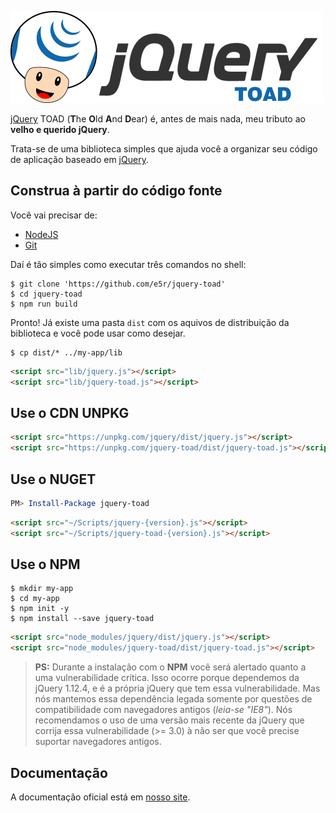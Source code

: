 ![jQuery TOAD](website/assets/images/jquery-toad-logo.png)

[jQuery][JQUERY] TOAD (**T**he **O**ld **A**nd **D**ear) é, antes de mais nada, meu tributo ao
__velho e querido jQuery__.

Trata-se de uma biblioteca simples que ajuda você a organizar seu código de aplicação baseado em [jQuery][JQUERY].



## Construa à partir do código fonte

Você vai precisar de:
* [NodeJS][NODEJS]
* [Git][GIT]

Daí é tão simples como executar três comandos no shell:

```shell
$ git clone 'https://github.com/e5r/jquery-toad'
$ cd jquery-toad
$ npm run build
```

Pronto! Já existe uma pasta `dist` com os aquivos de distribuição da biblioteca e você pode usar como desejar.

```shell
$ cp dist/* ../my-app/lib
```

```html
<script src="lib/jquery.js"></script>
<script src="lib/jquery-toad.js"></script>
```

## Use o CDN UNPKG

```html
<script src="https://unpkg.com/jquery/dist/jquery.js"></script>
<script src="https://unpkg.com/jquery-toad/dist/jquery-toad.js"></script>
```

## Use o NUGET

```powershell
PM> Install-Package jquery-toad
```

```html
<script src="~/Scripts/jquery-{version}.js"></script>
<script src="~/Scripts/jquery-toad-{version}.js"></script>
```

## Use o NPM

```shell
$ mkdir my-app
$ cd my-app
$ npm init -y
$ npm install --save jquery-toad
```

```html
<script src="node_modules/jquery/dist/jquery.js"></script>
<script src="node_modules/jquery-toad/dist/jquery-toad.js"></script>
```

> **PS:** Durante a instalação com o **NPM** você será alertado quanto a uma vulnerabilidade crítica. Isso ocorre porque dependemos da jQuery 1.12.4, e é a própria jQuery que tem essa vulnerabilidade. Mas nós mantemos essa dependência legada somente por questões de compatibilidade com navegadores antigos (_leia-se "IE8"_). Nós recomendamos o uso de uma versão mais recente da jQuery que corrija essa vulnerabilidade (>= 3.0) à não ser que você precise suportar navegadores antigos.

## Documentação

A documentação oficial está em [nosso site][WEBSITE].

[JQUERY]: http://jquery.com/  "jQuery web site"
[WEBSITE]: https://e5r.github.io/jquery-toad "Documentação Oficial"
[NODEJS]: https://nodejs.org
[GIT]: https://git-scm.com
